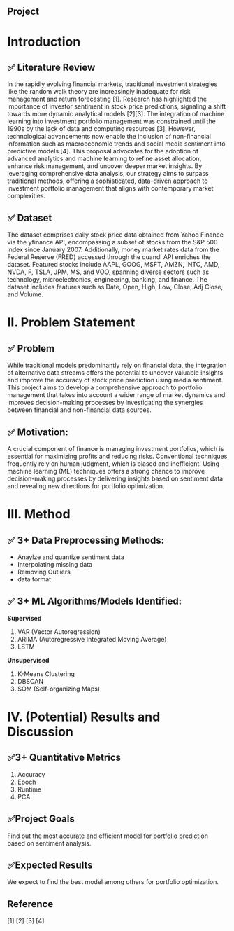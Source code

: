 ## Project

# Introduction

## ✅ Literature Review

In the rapidly evolving financial markets, traditional investment strategies like the random walk theory are increasingly inadequate for risk management and return forecasting [1]. Research has highlighted the importance of investor sentiment in stock price predictions, signaling a shift towards more dynamic analytical models [2][3]. The integration of machine learning into investment portfolio management was constrained until the 1990s by the lack of data and computing resources [3]. However, technological advancements now enable the inclusion of non-financial information such as macroeconomic trends and social media sentiment into predictive models [4]. This proposal advocates for the adoption of advanced analytics and machine learning to refine asset allocation, enhance risk management, and uncover deeper market insights. By leveraging comprehensive data analysis, our strategy aims to surpass traditional methods, offering a sophisticated, data-driven approach to investment portfolio management that aligns with contemporary market complexities.

## ✅ Dataset

The dataset comprises daily stock price data obtained from Yahoo Finance via the yfinance API, encompassing a subset of stocks from the S&P 500 index since January 2007. Additionally, money market rates data from the Federal Reserve (FRED) accessed through the quandl API enriches the dataset. Featured stocks include AAPL, GOOG, MSFT, AMZN, INTC, AMD, NVDA, F, TSLA, JPM, MS, and VOO, spanning diverse sectors such as technology, microelectronics, engineering, banking, and finance. The dataset includes features such as Date, Open, High, Low, Close, Adj Close, and Volume.

# II. Problem Statement

## ✅ Problem

While traditional models predominantly rely on financial data, the integration of alternative data streams offers the potential to uncover valuable insights and improve the accuracy of stock price prediction using media sentiment. This project aims to develop a comprehensive approach to portfolio management that takes into account a wider range of market dynamics and improves decision-making processes by investigating the synergies between financial and non-financial data sources.


## ✅ Motivation:
A crucial component of finance is managing investment portfolios, which is essential for maximizing profits and reducing risks. Conventional techniques frequently rely on human judgment, which is biased and inefficient. Using machine learning (ML) techniques offers a strong chance to improve decision-making processes by delivering insights based on sentiment data and revealing new directions for portfolio optimization.

# III. Method

## ✅ 3+ Data Preprocessing Methods:
- Anaylze and quantize sentiment data
- Interpolating missing data 
- Removing Outliers
- data format

## ✅ 3+ ML Algorithms/Models Identified:
**Supervised**
1) VAR (Vector Autoregression)
2) ARIMA (Autoregressive Integrated Moving Average)
3) LSTM

**Unsupervised**
1) K-Means Clustering
2) DBSCAN
3) SOM (Self-organizing Maps)

# IV. (Potential) Results and Discussion
## ✅3+ Quantitative Metrics
1)	Accuracy
2)	Epoch
3)	Runtime
4)	PCA

## ✅Project Goals
Find out the most accurate and efficient model for portfolio prediction based on sentiment analysis.

## ✅Expected Results
We expect to find the best model among others for portfolio optimization.

## Reference
[1]
[2]
[3]
[4]



